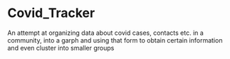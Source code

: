 # Covid_Tracker
 An attempt at organizing data about covid cases, contacts etc. in a community, into a garph and using that form to obtain certain information and even cluster into smaller groups
